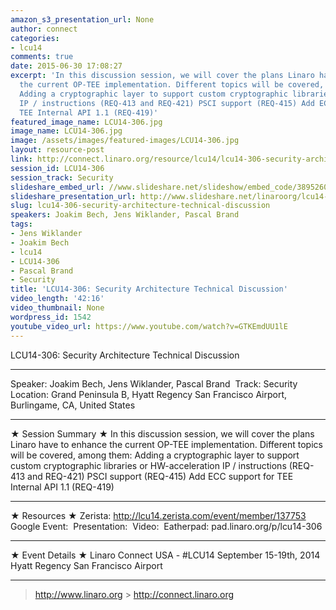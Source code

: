```yaml
---
amazon_s3_presentation_url: None
author: connect
categories:
- lcu14
comments: true
date: 2015-06-30 17:08:27
excerpt: 'In this discussion session, we will cover the plans Linaro have to enhance
  the current OP-TEE implementation. Different topics will be covered, among them:
  Adding a cryptographic layer to support custom cryptographic libraries or HW-acceleration
  IP / instructions (REQ-413 and REQ-421) PSCI support (REQ-415) Add ECC support for
  TEE Internal API 1.1 (REQ-419)'
featured_image_name: LCU14-306.jpg
image_name: LCU14-306.jpg
image: /assets/images/featured-images/LCU14-306.jpg
layout: resource-post
link: http://connect.linaro.org/resource/lcu14/lcu14-306-security-architecture-technical-discussion/
session_id: LCU14-306
session_track: Security
slideshare_embed_url: //www.slideshare.net/slideshow/embed_code/38952605
slideshare_presentation_url: http://www.slideshare.net/linaroorg/lcu14-306-optee-future-enhancements
slug: lcu14-306-security-architecture-technical-discussion
speakers: Joakim Bech, Jens Wiklander, Pascal Brand
tags:
- Jens Wiklander
- Joakim Bech
- lcu14
- LCU14-306
- Pascal Brand
- Security
title: 'LCU14-306: Security Architecture Technical Discussion'
video_length: '42:16'
video_thumbnail: None
wordpress_id: 1542
youtube_video_url: https://www.youtube.com/watch?v=GTKEmdUU1lE
---
```


LCU14-306: Security Architecture Technical Discussion

---

Speaker: Joakim Bech, Jens Wiklander, Pascal Brand 
Track: Security
Location: Grand Peninsula B, Hyatt Regency San Francisco Airport, Burlingame, CA, United States

---

★ Session Summary ★
In this discussion session, we will cover the plans Linaro have to enhance the current OP-TEE implementation. Different topics will be covered, among them: Adding a cryptographic layer to support custom cryptographic libraries or HW-acceleration IP / instructions (REQ-413 and REQ-421) PSCI support (REQ-415) Add ECC support for TEE Internal API 1.1 (REQ-419)

---

★ Resources ★
Zerista: http://lcu14.zerista.com/event/member/137753
Google Event: 
Presentation: 
Video: 
Eatherpad: pad.linaro.org/p/lcu14-306

---

★ Event Details ★
Linaro Connect USA - #LCU14
September 15-19th, 2014
Hyatt Regency San Francisco Airport

---

> http://www.linaro.org > http://connect.linaro.org